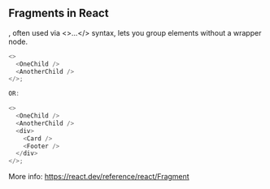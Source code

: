 ## Fragments in React

<Fragment>, often used via <>...</> syntax, lets you group elements without a wrapper node.

```javascript
<>
  <OneChild />
  <AnotherChild />
</>;

OR: 

<>
  <OneChild />
  <AnotherChild />
  <div>
    <Card />
    <Footer />
  </div>
</>;
```

More info: https://react.dev/reference/react/Fragment
